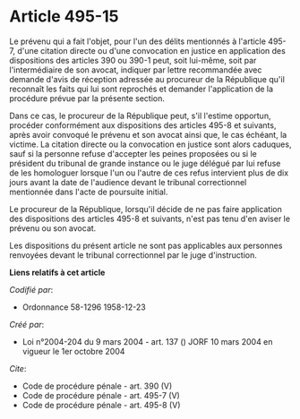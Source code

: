 # Article 495-15

Le prévenu qui a fait l'objet, pour l'un des délits mentionnés à l'article 495-7, d'une citation directe ou d'une convocation
en justice en application des dispositions des articles 390 ou 390-1 peut, soit lui-même, soit par l'intermédiaire de son
avocat, indiquer par lettre recommandée avec demande d'avis de réception adressée au procureur de la République qu'il
reconnaît les faits qui lui sont reprochés et demander l'application de la procédure prévue par la présente section. 

Dans ce cas, le procureur de la République peut, s'il l'estime opportun, procéder conformément aux dispositions des articles
495-8 et suivants, après avoir convoqué le prévenu et son avocat ainsi que, le cas échéant, la victime. La citation directe
ou la convocation en justice sont alors caduques, sauf si la personne refuse d'accepter les peines proposées ou si le
président du tribunal de grande instance ou le juge délégué par lui refuse de les homologuer lorsque l'un ou l'autre de ces
refus intervient plus de dix jours avant la date de l'audience devant le tribunal correctionnel mentionnée dans l'acte de
poursuite initial. 

Le procureur de la République, lorsqu'il décide de ne pas faire application des dispositions des articles 495-8 et suivants,
n'est pas tenu d'en aviser le prévenu ou son avocat. 

Les dispositions du présent article ne sont pas applicables aux personnes renvoyées devant le tribunal correctionnel par le
juge d'instruction.

**Liens relatifs à cet article**

_Codifié par_:

  - Ordonnance 58-1296 1958-12-23

_Créé par_:

  - Loi n°2004-204 du 9 mars 2004 - art. 137 () JORF 10 mars 2004 en vigueur le 1er octobre 2004

_Cite_:

  - Code de procédure pénale - art. 390 (V)
  - Code de procédure pénale - art. 495-7 (V)
  - Code de procédure pénale - art. 495-8 (V)

